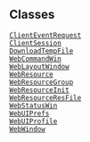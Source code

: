 ---
---
## Classes

<a href="../object/ClientEventRequest.html#ClientEventRequest"
target="main"><code>ClientEventRequest</code></a>  
<a href="../object/ClientSession.html#ClientSession"
target="main"><code>ClientSession</code></a>  
<a href="../object/DownloadTempFile.html#DownloadTempFile"
target="main"><code>DownloadTempFile</code></a>  
<a href="../object/WebCommandWin.html#WebCommandWin"
target="main"><code>WebCommandWin</code></a>  
<a href="../object/WebLayoutWindow.html#WebLayoutWindow"
target="main"><code>WebLayoutWindow</code></a>  
<a href="../object/WebResource.html#WebResource"
target="main"><code>WebResource</code></a>  
<a href="../object/WebResourceGroup.html#WebResourceGroup"
target="main"><code>WebResourceGroup</code></a>  
<a href="../object/WebResourceInit.html#WebResourceInit"
target="main"><code>WebResourceInit</code></a>  
<a href="../object/WebResourceResFile.html#WebResourceResFile"
target="main"><code>WebResourceResFile</code></a>  
<a href="../object/WebStatusWin.html#WebStatusWin"
target="main"><code>WebStatusWin</code></a>  
<a href="../object/WebUIPrefs.html#WebUIPrefs"
target="main"><code>WebUIPrefs</code></a>  
<a href="../object/WebUIProfile.html#WebUIProfile"
target="main"><code>WebUIProfile</code></a>  
<a href="../object/WebWindow.html#WebWindow"
target="main"><code>WebWindow</code></a>  
